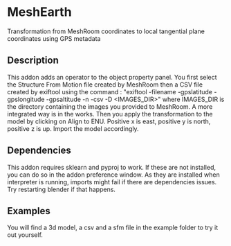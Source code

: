 # MeshEarth
Transformation from MeshRoom coordinates to local tangential plane coordinates using GPS metadata

## Description

This addon adds an operator to the object property panel. You first select the Structure From Motion file created by MeshRoom then a CSV file created by
exiftool using the command : "exiftool -filename -gpslatitude -gpslongitude -gpsaltitude -n -csv -D <IMAGES_DIR>" where IMAGES_DIR is the directory containing
the images you provided to MeshRoom. A more integrated way is in the works. Then you apply the transformation to the model by clicking on Align to ENU. 
Positive x is east, positive y is north, positive z is up. Import the model accordingly.

## Dependencies
This addon requires sklearn and pyproj to work. If these are not installed, you can do so in the addon preference window. As they are installed when interpreter
is running, imports might fail if there are dependencies issues. Try restarting blender if that happens.

## Examples
You will find a 3d model, a csv and a sfm file in the example folder to try it out yourself.